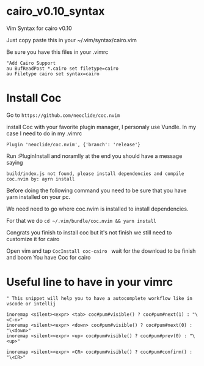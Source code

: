 # cairo_v0.10_syntax
Vim Syntax for cairo v0.10

Just copy paste this in your ~/.vim/syntax/cairo.vim

Be sure you have this files in your .vimrc

```vim
"Add Cairo Support
au BufReadPost *.cairo set filetype=cairo
au Filetype cairo set syntax=cairo
```

# Install Coc

Go to 
``https://github.com/neoclide/coc.nvim``

install Coc with your favorite plugin manager, I personaly use Vundle.
In my case I need to do in my .vimrc

``Plugin 'neoclide/coc.nvim', {'branch': 'release'}``

Run :PluginInstall and noramlly at the end you should have a message saying

```shell
build/index.js not found, please install dependencies and compile coc.nvim by: ayrn install
```

Before doing the following command you need to be sure that you have yarn installed on your pc.

We need need to go where coc.nvim is installed to install dependencies.

For that we do ``cd ~/.vim/bundle/coc.nvim && yarn install``

Congrats you finish to install coc but it's not finish we still need to customize it for cairo

Open vim and tap ``CocInstall coc-cairo `` wait for the download to be finish
and boom You have Coc for cairo

# Useful line to have in your vimrc 

```vim
" This snippet will help you to have a autocomplete workflow like in vscode or intellij

inoremap <silent><expr> <tab> coc#pum#visible() ? coc#pum#next(1) : "\<C-n>"
inoremap <silent><expr> <down> coc#pum#visible() ? coc#pum#next(0) : "\<down>"
inoremap <silent><expr> <up> coc#pum#visible() ? coc#pum#prev(0) : "\<up>"

inoremap <silent><expr> <CR> coc#pum#visible() ? coc#pum#confirm() : "\<CR>"
```
